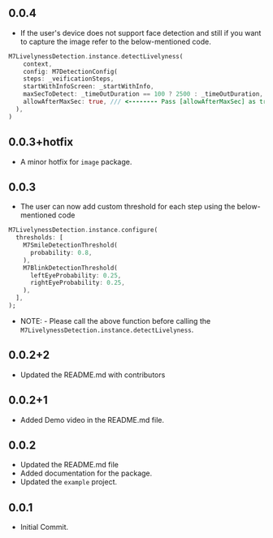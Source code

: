 ## 0.0.4

* If the user's device does not support face detection and still if you want to capture the image refer to the below-mentioned code.
```dart
M7LivelynessDetection.instance.detectLivelyness(
    context,
    config: M7DetectionConfig(
    steps: _veificationSteps,
    startWithInfoScreen: _startWithInfo,
    maxSecToDetect: _timeOutDuration == 100 ? 2500 : _timeOutDuration,
    allowAfterMaxSec: true, /// <-------- Pass [allowAfterMaxSec] as true.
  ),
)
```

## 0.0.3+hotfix

* A minor hotfix for `image` package.

## 0.0.3

* The user can now add custom threshold for each step using the below-mentioned code
```dart
M7LivelynessDetection.instance.configure(
  thresholds: [
    M7SmileDetectionThreshold(
      probability: 0.8,
    ),
    M7BlinkDetectionThreshold(
      leftEyeProbability: 0.25,
      rightEyeProbability: 0.25,
    ),
  ],
);
```

* NOTE: -
Please call the above function before calling the `M7LivelynessDetection.instance.detectLivelyness`.

## 0.0.2+2

* Updated the README.md with contributors

## 0.0.2+1

* Added Demo video in the README.md file.

## 0.0.2

* Updated the README.md file
* Added documentation for the package.
* Updated the `example` project.

## 0.0.1

* Initial Commit.